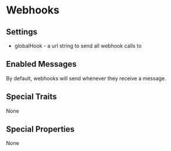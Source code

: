 
# Webhooks


## Settings

  * globalHook - a url string to send all  webhook calls to


## Enabled Messages

  By default, webhooks will send whenever they receive a message.


## Special Traits

  None

## Special Properties

  None